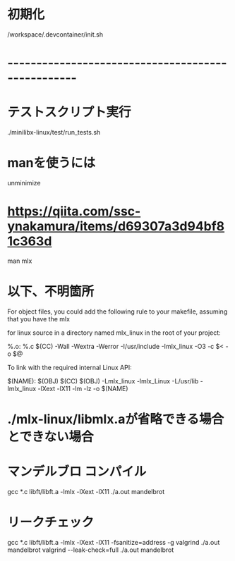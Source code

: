 # 初期化
/workspace/.devcontainer/init.sh

# --------------------------------------------------

# テストスクリプト実行
./minilibx-linux/test/run_tests.sh

# manを使うには
unminimize
# https://qiita.com/ssc-ynakamura/items/d69307a3d94bf81c363d
man mlx

# 以下、不明箇所
For object files, you could add the following rule to your makefile, 
assuming that you have the mlx 

for linux source in a directory named mlx_linux in the root of your project:

%.o: %.c
	$(CC) -Wall -Wextra -Werror -I/usr/include -Imlx_linux -O3 -c $< -o $@


To link with the required internal Linux API:

$(NAME): $(OBJ)
	$(CC) $(OBJ) -Lmlx_linux -lmlx_Linux -L/usr/lib -Imlx_linux -lXext -lX11 -lm -lz -o $(NAME)


# ./mlx-linux/libmlx.aが省略できる場合とできない場合

# マンデルブロ コンパイル
gcc *.c libft/libft.a -lmlx -lXext -lX11
./a.out mandelbrot

# リークチェック
gcc *.c libft/libft.a -lmlx -lXext -lX11 -fsanitize=address -g
valgrind ./a.out mandelbrot
valgrind --leak-check=full ./a.out mandelbrot